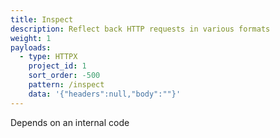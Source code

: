 ```yaml
---
title: Inspect
description: Reflect back HTTP requests in various formats
weight: 1
payloads:
  - type: HTTPX
    project_id: 1
    sort_order: -500
    pattern: /inspect
    data: '{"headers":null,"body":""}'
---
```


Depends on an internal code